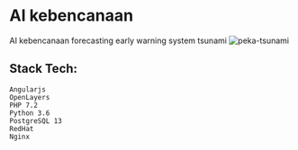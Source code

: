 # AI kebencanaan
AI kebencanaan forecasting early warning system tsunami
![peka-tsunami](https://user-images.githubusercontent.com/48756138/172042133-a602fd4c-564d-4bca-9ee4-994158585cbf.PNG)


## Stack Tech:
```
Angularjs
OpenLayers
PHP 7.2
Python 3.6
PostgreSQL 13
RedHat
Nginx
```

